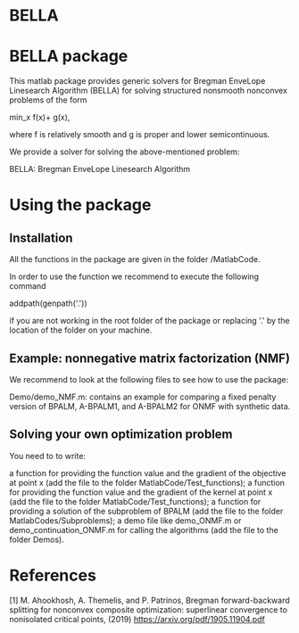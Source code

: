 # BELLA
# BELLA package
This matlab package provides generic solvers for Bregman EnveLope Linesearch Algorithm (BELLA) for solving structured nonsmooth nonconvex problems of the form

min_x f(x)+ g(x),

where f is relatively smooth and g is proper and lower semicontinuous.

We provide a solver for solving the above-mentioned problem:

BELLA: Bregman EnveLope Linesearch Algorithm

# Using the package
## Installation
All the functions in the package are given in the folder /MatlabCode.

In order to use the function we recommend to execute the following command

addpath(genpath('.'))

if you are not working in the root folder of the package or replacing '.' by the location of the folder on your machine.

## Example: nonnegative matrix factorization (NMF)
We recommend to look at the following files to see how to use the package:

Demo/demo_NMF.m: contains an example for comparing a fixed penalty version of BPALM, A-BPALM1, and A-BPALM2 for ONMF with synthetic data.

## Solving your own optimization problem
You need to to write:

a function for providing the function value and the gradient of the objective at point x (add the file to the folder MatlabCode/Test_functions);
a function for providing the function value and the gradient of the kernel at point x (add the file to the folder MatlabCode/Test_functions);
a function for providing a solution of the subproblem of BPALM (add the file to the folder MatlabCodes/Subproblems);
a demo file like demo_ONMF.m or demo_continuation_ONMF.m for calling the algorithms (add the file to the folder Demos).

# References
[1] M. Ahookhosh, A. Themelis, and P. Patrinos, Bregman forward-backward splitting for nonconvex composite optimization:
superlinear convergence to nonisolated critical points, (2019) https://arxiv.org/pdf/1905.11904.pdf
